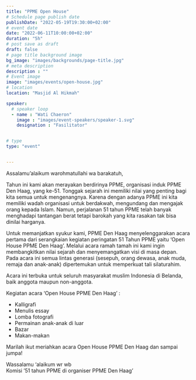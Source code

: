 ```yaml
---
title: "PPME Open House"
# Schedule page publish date
publishDate: "2022-05-19T19:30:00+02:00"
# event date
date: "2022-06-11T10:00:00+02:00"
duration: "5h"
# post save as draft
draft: false
# page title background image
bg_image: "images/backgrounds/page-title.jpg"
# meta description
description : ""
# Event image
image: "images/events/open-house.jpg"
# location
location: "Masjid Al Hikmah"

speaker:
  # speaker loop
  - name : "Wati Chaeron"
    image : "images/event-speakers/speaker-1.svg"
    designation : "Fasilitator"


# type
type: "event"


---
```


Assalamu’alaikum warohmatullahi wa barakatuh,

Tahun ini kami akan merayakan berdirinya PPME, organisasi induk PPME Den Haag, yang ke-51. Tonggak sejarah ini memiliki nilai yang penting bagi kita semua untuk mengenangnya. Karena dengan adanya PPME ini kita memiliki wadah organisasi untuk berdakwah, mengundang dan mengajak orang kepada Islam. Namun, perjalanan 51 tahun PPME telah banyak menghadapi tantangan berat tetapi barokah yang kita rasakan tak bisa dinilai harganya.

Untuk memanjatkan syukur kami, PPME Den Haag menyelenggarakan acara pertama dari serangkaian kegiatan peringatan 51 Tahun PPME yaitu ‘Open House PPME Den Haag’. Melalui acara ramah tamah ini kami ingin membangkitkan nilai sejarah dan menyemangatkan visi di masa depan. Pada acara ini semua lintas generasi (sesepuh, orang dewasa, anak muda, remaja dan anak-anak) dipertemukan untuk memperkuat tali silaturahim.

Acara ini terbuka untuk seluruh masyarakat muslim Indonesia di Belanda, baik anggota maupun non-anggota.

Kegiatan acara ‘Open House PPME Den Haag’ :
* Kalligrafi
* Menulis essay
* Lomba fotografi
* Permainan anak-anak di luar
* Bazar
* Makan-makan

Marilah ikut meriahkan acara Open House PPME Den Haag dan sampai jumpa!

Wassalamu ‘alaikum wr wb<br/>
Komisi ’51 tahun PPME di organiser PPME Den Haag’
